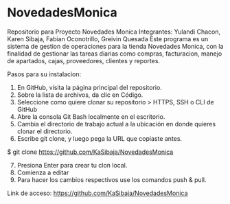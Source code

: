 # NovedadesMonica
Repositorio para Proyecto Novedades Monica
Integrantes: Yulandi Chacon, Karen Sibaja, Fabian Oconotrillo, Greivin Quesada
Este programa es un sistema de gestion de operaciones para la tienda Novedades Monica, con la finalidad de gestionar las tareas diarias como compras, 
facturacion, manejo de apartados, cajas, proveedores, clientes y reportes.

Pasos para su instalacion: 
1. En GitHub, visita la página principal del repositorio.
2. Sobre la lista de archivos, da clic en  Código.
3. Seleccione como quiere clonar su repositorio > HTTPS, SSH o CLI de GitHub
4. Abre la consola Git Bash localmente en el escritorio.
5. Cambia el directorio de trabajo actual a la ubicación en donde quieres clonar el directorio.
6. Escribe git clone, y luego pega la URL que copiaste antes.

$ git clone https://github.com/KaSibaja/NovedadesMonica

7. Presiona Enter para crear tu clon local.
8. Comienza a editar
9. Para hacer los cambios respectivos use los comandos push & pull.

Link de acceso: https://github.com/KaSibaja/NovedadesMonica
